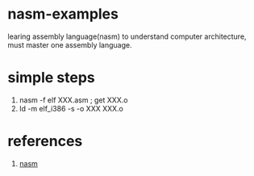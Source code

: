 # nasm-examples
learing assembly language(nasm)
to understand computer architecture, must master one assembly language.
# simple steps
1. nasm -f elf XXX.asm    ; get XXX.o
2. ld -m elf_i386 -s -o XXX XXX.o
# references
1. [nasm](https://www.tutorialspoint.com/assembly_programming/index.htm)
